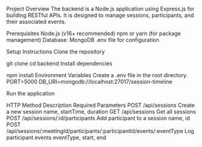 Project Overview
The backend is a Node.js application using Express.js for building RESTful APIs. It is designed to manage sessions, participants, and their associated events.

Prerequisites
Node.js (v16+ recommended)
npm or yarn (for package management)
Database: MongoDB 
.env file for configuration


Setup Instructions
Clone the repository

git clone 
cd backend
Install dependencies


npm install
Environment Variables Create a .env file in the root directory.
PORT=5000
DB_URI=mongodb://localhost:27017/session-timeline

Run the application




HTTP Method
Description	Required Parameters
POST	/api/sessions	Create a new session	name, startTime, duration
GET	/api/sessions	Get all sessions	
POST	/api/sessions/:id/participants	Add participant to a session	name, id
POST	/api/sessions/:meetingId/participants/:participantId/events/:eventType	Log participant events	eventType, start, end
